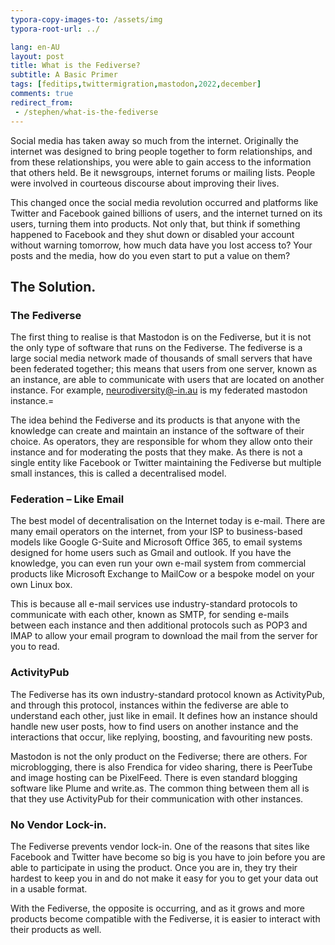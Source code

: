 ```yaml
---
typora-copy-images-to: /assets/img
typora-root-url: ../

lang: en-AU
layout: post
title: What is the Fediverse? 
subtitle: A Basic Primer
tags: [feditips,twittermigration,mastodon,2022,december]
comments: true
redirect_from:
 - /stephen/what-is-the-fediverse
---
```


Social media has taken away so much from the internet. Originally the internet was designed to bring people together to form relationships, and from these relationships, you were able to gain access to the information that others held. Be it newsgroups, internet forums or mailing lists. People were involved in courteous discourse about improving their lives.

This changed once the social media revolution occurred and platforms like Twitter and Facebook gained billions of users, and the internet turned on its users, turning them into products. Not only that, but think if something happened to Facebook and they shut down or disabled your account without warning tomorrow, how much data have you lost access to? Your posts and the media, how do you even start to put a value on them?

## The Solution.

### The Fediverse

The first thing to realise is that Mastodon is on the Fediverse, but it is not the only type of software that runs on the Fediverse. The fediverse is a large social media network made of thousands of small servers that have been federated together; this means that users from one server, known as an instance, are able to communicate with users that are located on another instance. For example, neurodiversity@-in.au is my federated mastodon instance.=

The idea behind the Fediverse and its products is that anyone with the knowledge can create and maintain an instance of the software of their choice. As operators, they are responsible for whom they allow onto their instance and for moderating the posts that they make. As there is not a single entity like Facebook or Twitter maintaining the Fediverse but multiple small instances, this is called a decentralised model.

### Federation – Like Email

The best model of decentralisation on the Internet today is e-mail. There are many email operators on the internet, from your ISP to business-based models like Google G-Suite and Microsoft Office 365, to email systems designed for home users such as Gmail and outlook. If you have the knowledge, you can even run your own e-mail system from commercial products like Microsoft Exchange to MailCow or a bespoke model on your own Linux box.

This is because all e-mail services use industry-standard protocols to communicate with each other, known as SMTP, for sending e-mails between each instance and then additional protocols such as POP3 and IMAP to allow your email program to download the mail from the server for you to read.

### ActivityPub

The Fediverse has its own industry-standard protocol known as ActivityPub, and through this protocol, instances within the fediverse are able to understand each other, just like in email. It defines how an instance should handle new user posts, how to find users on another instance and the interactions that occur, like replying, boosting, and favouriting new posts.

Mastodon is not the only product on the Fediverse; there are others. For microblogging, there is also Frendica for video sharing,  there is PeerTube and image hosting can be PixelFeed. There is even standard blogging software like Plume and write.as. The common thing between them all is that they use ActivityPub for their communication with other instances.

### No Vendor Lock-in.

The Fediverse prevents vendor lock-in. One of the reasons that sites like Facebook and Twitter have become so big is you have to join before you are able to participate in using the product. Once you are in, they try their hardest to keep you in and do not make it easy for you to get your data out in a usable format.

With the Fediverse, the opposite is occurring, and as it grows and more products become compatible with the Fediverse, it is easier to interact with their products as well.
